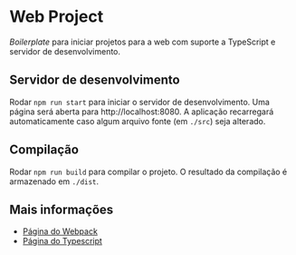# Web Project
*Boilerplate* para iniciar projetos para a web com suporte a TypeScript e servidor de desenvolvimento.

## Servidor de desenvolvimento
Rodar `npm run start` para iniciar o servidor de desenvolvimento. Uma página será aberta para http://localhost:8080. A aplicação recarregará automaticamente caso algum arquivo fonte (em `./src`) seja alterado.

## Compilação
Rodar `npm run build` para compilar o projeto. O resultado da compilação é armazenado em `./dist`.

## Mais informações
- [Página do Webpack](https://webpack.js.org/)
- [Página do Typescript](https://www.typescriptlang.org/)